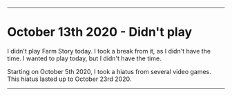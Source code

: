 
***

# October 13th 2020 - Didn't play

I didn't play Farm Story today. I took a break from it, as I didn't have the time. I wanted to play today, but I didn't have the time.

Starting on October 5th 2020, I took a hiatus from several video games. This hiatus lasted up to October 23rd 2020.

***

